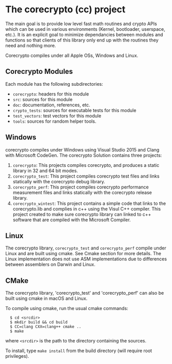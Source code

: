 <!-- Copyright (c) (2010,2012,2014-2021) Apple Inc. All rights reserved.

 corecrypto is licensed under Apple Inc.’s Internal Use License Agreement (which
 is contained in the License.txt file distributed with corecrypto) and only to
 people who accept that license. IMPORTANT:  Any license rights granted to you by
 Apple Inc. (if any) are limited to internal use within your organization only on
 devices and computers you own or control, for the sole purpose of verifying the
 security characteristics and correct functioning of the Apple Software.  You may
 not, directly or indirectly, redistribute the Apple Software or any portions thereof.
-->

The corecrypto (cc) project
===========================

The main goal is to provide low level fast math routines and crypto APIs which
can be used in various environments (Kernel, bootloader, userspace, etc.).  It
is an explicit goal to minimize dependancies between modules and functions so
that clients of this library only end up with the routines they need and
nothing more.

Corecrypto compiles under all Apple OSs, Windows and Linux.

Corecrypto Modules
------------------

Each module has the following subdirectories:

* `corecrypto`:     headers for this module
* `src`:            sources for this module
* `doc`:            documentation, references, etc.
* `crypto_tests`:   sources for executable tests for this module
* `test_vectors`:   test vectors for this module
* `tools`:          sources for random helper tools.

Windows
-------
corecrypto compiles under Windows using Visual Studio 2015 and Clang with Microsoft CodeGen. The corecrypto Solution contains three projects:

1. `corecrypto`: This projects compiles corecrypto, and produces a static library in 32 and 64 bit modes.
2. `corecrypto_test`: This project compiles corecrypto test files and links statically with the corecrypto debug library.
3. `corecrypto_perf`: This project compiles corecrypto performance measurement files and links statically with the corecrypto release library.
4. `corecrypto_wintest`: This project contains a simple code that links to the corecrypto.lib and complies in c++ using the Visul C++ compiler. This project created to
   make sure corecrypto library can linked to c++ software that are compiled with the Microsoft Compiler.

Linux
-----
The corecrypto library, `corecrypto_test` and `corecrypto_perf` compile under Linux and are built using cmake. See Cmake section for more details.
The Linux implementation does not use ASM implementations due to differences between assemblers on Darwin and Linux.

CMake
-----
The corecrypto library, 'corecrypto_test' and 'corecrypto_perf' can also be built using cmake in macOS and Linux.

To compile using cmake, run the usual cmake commands:
```
  $ cd <srcdir>
  $ mkdir build && cd build
  $ CC=clang CXX=clang++ cmake ..
  $ make
```
where `<srcdir>` is the path to the directory containing the sources.

To install, type `make install` from the build directory (will require root privileges).

